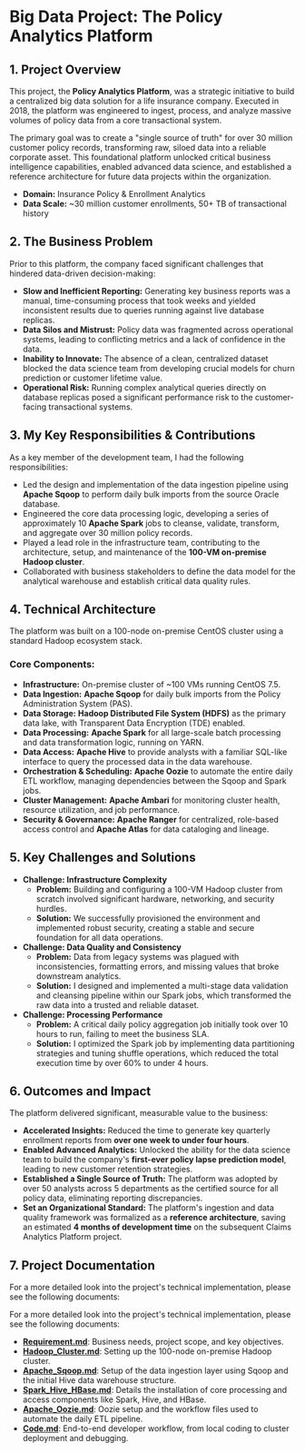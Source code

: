 # Big Data Project: The Policy Analytics Platform

## 1\. Project Overview

This project, the **Policy Analytics Platform**, was a strategic initiative to build a centralized big data solution for a life insurance company. Executed in 2018, the platform was engineered to ingest, process, and analyze massive volumes of policy data from a core transactional system.

The primary goal was to create a "single source of truth" for over 30 million customer policy records, transforming raw, siloed data into a reliable corporate asset. This foundational platform unlocked critical business intelligence capabilities, enabled advanced data science, and established a reference architecture for future data projects within the organization.

  * **Domain:** Insurance Policy & Enrollment Analytics
  * **Data Scale:** \~30 million customer enrollments, 50+ TB of transactional history

## 2\. The Business Problem

Prior to this platform, the company faced significant challenges that hindered data-driven decision-making:

  * **Slow and Inefficient Reporting:** Generating key business reports was a manual, time-consuming process that took weeks and yielded inconsistent results due to queries running against live database replicas.
  * **Data Silos and Mistrust:** Policy data was fragmented across operational systems, leading to conflicting metrics and a lack of confidence in the data.
  * **Inability to Innovate:** The absence of a clean, centralized dataset blocked the data science team from developing crucial models for churn prediction or customer lifetime value.
  * **Operational Risk:** Running complex analytical queries directly on database replicas posed a significant performance risk to the customer-facing transactional systems.

## 3\. My Key Responsibilities & Contributions

As a key member of the development team, I had the following responsibilities:

  * Led the design and implementation of the data ingestion pipeline using **Apache Sqoop** to perform daily bulk imports from the source Oracle database.
  * Engineered the core data processing logic, developing a series of approximately 10 **Apache Spark** jobs to cleanse, validate, transform, and aggregate over 30 million policy records.
  * Played a lead role in the infrastructure team, contributing to the architecture, setup, and maintenance of the **100-VM on-premise Hadoop cluster**.
  * Collaborated with business stakeholders to define the data model for the analytical warehouse and establish critical data quality rules.

## 4\. Technical Architecture

The platform was built on a 100-node on-premise CentOS cluster using a standard Hadoop ecosystem stack.

### Core Components:

  * **Infrastructure:** On-premise cluster of \~100 VMs running CentOS 7.5.
  * **Data Ingestion:** **Apache Sqoop** for daily bulk imports from the Policy Administration System (PAS).
  * **Data Storage:** **Hadoop Distributed File System (HDFS)** as the primary data lake, with Transparent Data Encryption (TDE) enabled.
  * **Data Processing:** **Apache Spark** for all large-scale batch processing and data transformation logic, running on YARN.
  * **Data Access:** **Apache Hive** to provide analysts with a familiar SQL-like interface to query the processed data in the data warehouse.
  * **Orchestration & Scheduling:** **Apache Oozie** to automate the entire daily ETL workflow, managing dependencies between the Sqoop and Spark jobs.
  * **Cluster Management:** **Apache Ambari** for monitoring cluster health, resource utilization, and job performance.
  * **Security & Governance:** **Apache Ranger** for centralized, role-based access control and **Apache Atlas** for data cataloging and lineage.

## 5\. Key Challenges and Solutions

  * **Challenge: Infrastructure Complexity**
      * **Problem:** Building and configuring a 100-VM Hadoop cluster from scratch involved significant hardware, networking, and security hurdles.
      * **Solution:** We successfully provisioned the environment and implemented robust security, creating a stable and secure foundation for all data operations.
  * **Challenge: Data Quality and Consistency**
      * **Problem:** Data from legacy systems was plagued with inconsistencies, formatting errors, and missing values that broke downstream analytics.
      * **Solution:** I designed and implemented a multi-stage data validation and cleansing pipeline within our Spark jobs, which transformed the raw data into a trusted and reliable dataset.
  * **Challenge: Processing Performance**
      * **Problem:** A critical daily policy aggregation job initially took over 10 hours to run, failing to meet the business SLA.
      * **Solution:** I optimized the Spark job by implementing data partitioning strategies and tuning shuffle operations, which reduced the total execution time by over 60% to under 4 hours.

## 6\. Outcomes and Impact

The platform delivered significant, measurable value to the business:

  * **Accelerated Insights:** Reduced the time to generate key quarterly enrollment reports from **over one week to under four hours**.
  * **Enabled Advanced Analytics:** Unlocked the ability for the data science team to build the company's **first-ever policy lapse prediction model**, leading to new customer retention strategies.
  * **Established a Single Source of Truth:** The platform was adopted by over 50 analysts across 5 departments as the certified source for all policy data, eliminating reporting discrepancies.
  * **Set an Organizational Standard:** The platform's ingestion and data quality framework was formalized as a **reference architecture**, saving an estimated **4 months of development time** on the subsequent Claims Analytics Platform project.

## 7\. Project Documentation

For a more detailed look into the project's technical implementation, please see the following documents:

 For a more detailed look into the project's technical implementation, please see the following documents:

  * [**Requirement.md**](docs/Requirement.md): Business needs, project scope, and key objectives.
  * [**Hadoop\_Cluster.md**](docs/Hadoop_Cluster.md): Setting up the 100-node on-premise Hadoop cluster.
  * [**Apache\_Sqoop.md**](docs/Apache_Sqoop.md): Setup of the data ingestion layer using Sqoop and the initial Hive data warehouse structure.
  * [**Spark\_Hive\_HBase.md**](docs/Spark_Hive_HBase.md): Details the installation of core processing and access components like Spark, Hive, and HBase.
  * [**Apache\_Oozie.md**](docs/Apache_Oozie.md): Oozie setup and the workflow files used to automate the daily ETL pipeline.
  * [**Code.md**](docs/Code.md): End-to-end developer workflow, from local coding to cluster deployment and debugging.